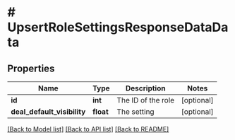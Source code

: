 # # UpsertRoleSettingsResponseDataData

## Properties

Name | Type | Description | Notes
------------ | ------------- | ------------- | -------------
**id** | **int** | The ID of the role | [optional]
**deal_default_visibility** | **float** | The setting | [optional]

[[Back to Model list]](../../README.md#models) [[Back to API list]](../../README.md#endpoints) [[Back to README]](../../README.md)

